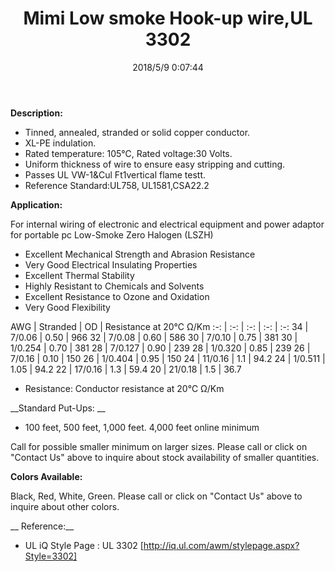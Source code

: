﻿---
layout: post 
title: Mimi Low smoke Hook-up wire,UL 3302
tags: XLPE FN10
categories: wire-cable
overview: UL Mimi Low smoke Hook-up wire
series: FN10
part_number: 10-3302-0
thumb_img: static/202003/30-thumb-20200325145057.jpg
image: static/202003/30-20200325145057.jpg
date: 2018/5/9 0:07:44
---


__Description:__

* Tinned, annealed, stranded or solid copper conductor.
* XL-PE indulation.
* Rated temperature: 105℃, Rated voltage:30 Volts.
* Uniform thickness of wire to ensure easy stripping and cutting.
* Passes UL VW-1&amp;Cul Ft1vertical flame testt.
* Reference Standard:UL758, UL1581,CSA22.2

__Application:__

For internal wiring of electronic and electrical equipment and power adaptor for portable pc
Low-Smoke Zero Halogen (LSZH)

* Excellent Mechanical Strength and Abrasion Resistance
* Very Good Electrical Insulating Properties
* Excellent Thermal Stability
* Highly Resistant to Chemicals and Solvents
* Excellent Resistance to Ozone and Oxidation
* Very Good Flexibility

AWG | Stranded | OD | Resistance at 20℃ Ω/Km
:-: | :-: |  :-: |  :-: |  :-: 
34 | 7/0.06 | 0.50 | 966
32 | 7/0.08 | 0.60 | 586
30 | 7/0.10 | 0.75 | 381
30 | 1/0.254 | 0.70 | 381
28 | 7/0.127 | 0.90 | 239
28 | 1/0.320 | 0.85 | 239
26 | 7/0.16 | 0.10 | 150
26 | 1/0.404 | 0.95 | 150
24 | 11/0.16 | 1.1 | 94.2
24 | 1/0.511 | 1.05 | 94.2
22 | 17/0.16 | 1.3 | 59.4
20 | 21/0.18 | 1.5 | 36.7

* Resistance: Conductor resistance at 20℃ Ω/Km

__Standard Put-Ups: __

* 100 feet, 500 feet, 1,000 feet.  4,000 feet online minimum

Call for possible smaller minimum on larger sizes.  Please call or click on "Contact Us" above to inquire about stock availability of smaller quantities. 

__Colors Available:__

Black, Red, White, Green.  Please call or click on "Contact Us" above to inquire about other colors.

__ Reference:__

*  UL iQ Style Page : UL 3302 [http://iq.ul.com/awm/stylepage.aspx?Style=3302] 

